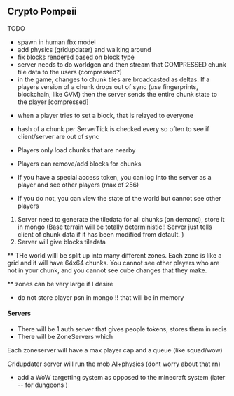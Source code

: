 ## Crypto Pompeii 
 
TODO
- spawn in human fbx model 
- add physics (gridupdater) and walking around 
- fix blocks rendered based on block type 
- server needs to do worldgen and then stream that COMPRESSED chunk tile data to the users (compressed?) 
- in the game, changes to chunk tiles are broadcasted as deltas.   If a players version of a chunk drops out of sync (use fingerprints, blockchain, like GVM) then the server sends the entire chunk state to the player [compressed]




* when a player tries to set a block, that is relayed to everyone 
* hash of a chunk per ServerTick is checked every so often to see if client/server are out of sync 


* Players only load chunks that are nearby 
* Players can remove/add blocks for chunks 



* If you have a special access token, you can log into the server as a player and see other players (max of 256) 

* If you do not, you can view the state of the world but cannot see other players 






1. Server need to generate the tiledata for all chunks (on demand), store it in mongo   (Base terrain will be totally deterministic!! Server just tells client of chunk data if it has been modified from default.  )
2. Server will give blocks tiledata 



** THe world willl be split up into many different zones.  Each zone is like a grid and it will have 64x64 chunks.  You cannot see other players who are not in your chunk, and you cannot see cube changes that they make.   

** zones can be very large if I desire 

* do not store player psn in mongo !! that will be in memory 


#### Servers 
- There will be 1 auth server that gives people tokens, stores them in redis
- There will be ZoneServers which 

Each zoneserver will have a max player cap and a queue (like squad/wow) 

Gridupdater server will run the mob AI+physics (dont worry about that rn) 

* add a WoW targetting system as opposed to the minecraft system (later -- for dungeons ) 
